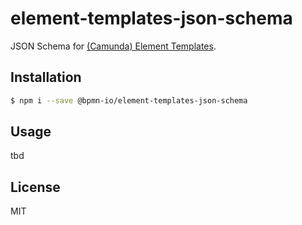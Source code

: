 # element-templates-json-schema

JSON Schema for [(Camunda) Element Templates](https://docs.camunda.org/manual/latest/modeler/element-templates/).

## Installation 

```sh
$ npm i --save @bpmn-io/element-templates-json-schema
```

## Usage

tbd

## License

MIT

